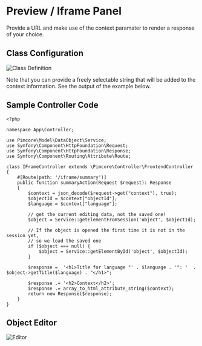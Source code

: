 # Preview / Iframe Panel

Provide a URL and make use of the context paramater to render a response of your choice.
 
## Class Configuration
![Class Definition](../../../img/iframe_class_definition.png)

Note that you can provide a freely selectable string that will be added to the context information. See the output of the example below.

## Sample Controller Code
```
<?php

namespace App\Controller;

use Pimcore\Model\DataObject\Service;
use Symfony\Component\HttpFoundation\Request;
use Symfony\Component\HttpFoundation\Response;
use Symfony\Component\Routing\Attribute\Route;

class IFrameController extends \Pimcore\Controller\FrontendController
{
    #[Route(path: '/iframe/summary')]
    public function summaryAction(Request $request): Response
    {
        $context = json_decode($request->get("context"), true);
        $objectId = $context["objectId"];
        $language = $context["language"];

        // get the current editing data, not the saved one! 
        $object = Service::getElementFromSession('object', $objectId);
        
        // If the object is opened the first time it is not in the session yet,
        // so we load the saved one
        if ($object === null) {
            $object = Service::getElementById('object', $objectId);
        }

        $response =  '<h1>Title for language "' . $language . '": '  . $object->getTitle($language) . "</h1>";

        $response .= '<h2>Context</h2>';
        $response .= array_to_html_attribute_string($context);
        return new Response($response);
    }
}

```

## Object Editor

![Editor](../../../img/iframe_object_editor.png)
